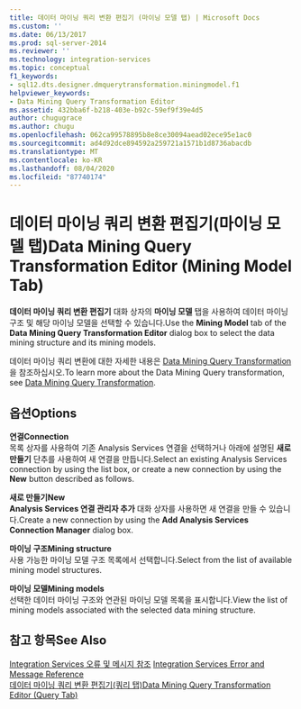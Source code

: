 ```yaml
---
title: 데이터 마이닝 쿼리 변환 편집기 (마이닝 모델 탭) | Microsoft Docs
ms.custom: ''
ms.date: 06/13/2017
ms.prod: sql-server-2014
ms.reviewer: ''
ms.technology: integration-services
ms.topic: conceptual
f1_keywords:
- sql12.dts.designer.dmquerytransformation.miningmodel.f1
helpviewer_keywords:
- Data Mining Query Transformation Editor
ms.assetid: 432bba6f-b218-403e-b92c-59ef9f39e4d5
author: chugugrace
ms.author: chugu
ms.openlocfilehash: 062ca99578895b8e8ce30094aead02ece95e1ac0
ms.sourcegitcommit: ad4d92dce894592a259721a1571b1d8736abacdb
ms.translationtype: MT
ms.contentlocale: ko-KR
ms.lasthandoff: 08/04/2020
ms.locfileid: "87740174"
---
```

# <a name="data-mining-query-transformation-editor-mining-model-tab"></a><span data-ttu-id="efc4b-102">데이터 마이닝 쿼리 변환 편집기(마이닝 모델 탭)</span><span class="sxs-lookup"><span data-stu-id="efc4b-102">Data Mining Query Transformation Editor (Mining Model Tab)</span></span>
  <span data-ttu-id="efc4b-103">**데이터 마이닝 쿼리 변환 편집기** 대화 상자의 **마이닝 모델** 탭을 사용하여 데이터 마이닝 구조 및 해당 마이닝 모델을 선택할 수 있습니다.</span><span class="sxs-lookup"><span data-stu-id="efc4b-103">Use the **Mining Model** tab of the **Data Mining Query Transformation Editor** dialog box to select the data mining structure and its mining models.</span></span>  
  
 <span data-ttu-id="efc4b-104">데이터 마이닝 쿼리 변환에 대한 자세한 내용은 [Data Mining Query Transformation](data-flow/transformations/data-mining-query-transformation.md)을 참조하십시오.</span><span class="sxs-lookup"><span data-stu-id="efc4b-104">To learn more about the Data Mining Query transformation, see [Data Mining Query Transformation](data-flow/transformations/data-mining-query-transformation.md).</span></span>  
  
## <a name="options"></a><span data-ttu-id="efc4b-105">옵션</span><span class="sxs-lookup"><span data-stu-id="efc4b-105">Options</span></span>  
 <span data-ttu-id="efc4b-106">**연결**</span><span class="sxs-lookup"><span data-stu-id="efc4b-106">**Connection**</span></span>  
 <span data-ttu-id="efc4b-107">목록 상자를 사용하여 기존 Analysis Services 연결을 선택하거나 아래에 설명된 **새로 만들기** 단추를 사용하여 새 연결을 만듭니다.</span><span class="sxs-lookup"><span data-stu-id="efc4b-107">Select an existing Analysis Services connection by using the list box, or create a new connection by using the **New** button described as follows.</span></span>  
  
 <span data-ttu-id="efc4b-108">**새로 만들기**</span><span class="sxs-lookup"><span data-stu-id="efc4b-108">**New**</span></span>  
 <span data-ttu-id="efc4b-109">**Analysis Services 연결 관리자 추가** 대화 상자를 사용하면 새 연결을 만들 수 있습니다.</span><span class="sxs-lookup"><span data-stu-id="efc4b-109">Create a new connection by using the **Add Analysis Services Connection Manager** dialog box.</span></span>  
  
 <span data-ttu-id="efc4b-110">**마이닝 구조**</span><span class="sxs-lookup"><span data-stu-id="efc4b-110">**Mining structure**</span></span>  
 <span data-ttu-id="efc4b-111">사용 가능한 마이닝 모델 구조 목록에서 선택합니다.</span><span class="sxs-lookup"><span data-stu-id="efc4b-111">Select from the list of available mining model structures.</span></span>  
  
 <span data-ttu-id="efc4b-112">**마이닝 모델**</span><span class="sxs-lookup"><span data-stu-id="efc4b-112">**Mining models**</span></span>  
 <span data-ttu-id="efc4b-113">선택한 데이터 마이닝 구조와 연관된 마이닝 모델 목록을 표시합니다.</span><span class="sxs-lookup"><span data-stu-id="efc4b-113">View the list of mining models associated with the selected data mining structure.</span></span>  
  
## <a name="see-also"></a><span data-ttu-id="efc4b-114">참고 항목</span><span class="sxs-lookup"><span data-stu-id="efc4b-114">See Also</span></span>  
 <span data-ttu-id="efc4b-115">[Integration Services 오류 및 메시지 참조](../../2014/integration-services/integration-services-error-and-message-reference.md) </span><span class="sxs-lookup"><span data-stu-id="efc4b-115">[Integration Services Error and Message Reference](../../2014/integration-services/integration-services-error-and-message-reference.md) </span></span>  
 [<span data-ttu-id="efc4b-116">데이터 마이닝 쿼리 변환 편집기&#40;쿼리 탭&#41;</span><span class="sxs-lookup"><span data-stu-id="efc4b-116">Data Mining Query Transformation Editor &#40;Query Tab&#41;</span></span>](../../2014/integration-services/data-mining-query-transformation-editor-query-tab.md)  
  
  
